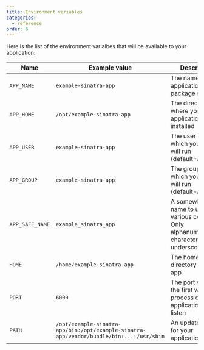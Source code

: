```yaml
---
title: Environment variables
categories:
  - reference
order: 6
---
```


Here is the list of the environment varialbes that will be available to your application:

Name | Example value | Description
--- | --- | ---
`APP_NAME` | `example-sinatra-app` | The name of your application (i.e. package name)
`APP_HOME` | `/opt/example-sinatra-app` | The directory where your application is installed
`APP_USER` | `example-sinatra-app` | The user under which your app will run (default=`APP_NAME`)
`APP_GROUP` | `example-sinatra-app` | The group under which your app will run (default=`APP_USER`)
`APP_SAFE_NAME` | `example_sinatra_app` | A somewhat safer name to use in various context. Only alphanumerical characters and underscores
`HOME` | `/home/example-sinatra-app` | The home directory of your app
`PORT` | `6000` | The port where the first web process of your application will listen
`PATH` | `/opt/example-sinatra-app/bin:/opt/example-sinatra-app/vendor/bundle/bin:...:/usr/sbin` | An updated PATH for your application
